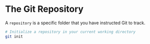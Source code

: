 # The Git Repository

A `repository` is a specific folder that you have instructed Git to track.

```bash
# Initialize a repository in your current working directory
git init
```
